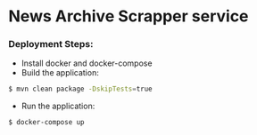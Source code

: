 # News Archive Scrapper service

### Deployment Steps:
- Install docker and docker-compose
- Build the application:
```sh
$ mvn clean package -DskipTests=true
```
- Run the application:
```sh
$ docker-compose up
```
